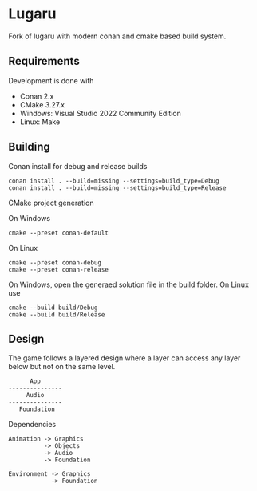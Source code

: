 # Lugaru

Fork of lugaru with modern conan and cmake based build system.

## Requirements

Development is done with
* Conan 2.x
* CMake 3.27.x
* Windows: Visual Studio 2022 Community Edition
* Linux: Make

## Building

Conan install for debug and release builds
```
conan install . --build=missing --settings=build_type=Debug
conan install . --build=missing --settings=build_type=Release
```

CMake project generation

On Windows
```
cmake --preset conan-default
```

On Linux
```
cmake --preset conan-debug
cmake --preset conan-release
```

On Windows, open the generaed solution file in the build folder.
On Linux use
```
cmake --build build/Debug
cmake --build build/Release
```

## Design

The game follows a layered design where a layer can access any layer below but not on the same level.
```
      App
---------------
     Audio
---------------
   Foundation
```

Dependencies
```
Animation -> Graphics
          -> Objects
          -> Audio
          -> Foundation

Environment -> Graphics
            -> Foundation
```
       